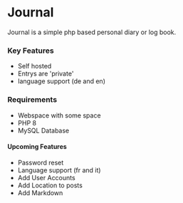 # Journal

Journal is a simple php based personal diary or log book.

### Key Features

* Self hosted
* Entrys are 'private'
* language support (de and en)

### Requirements

* Webspace with some space
* PHP 8
* MySQL Database

#### Upcoming Features

* Password reset
* Language support (fr and it)
* Add User Accounts
* Add Location to posts
* Add Markdown